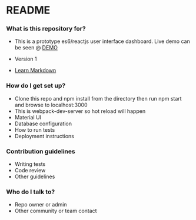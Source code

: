 # README #

### What is this repository for? ###

* This is a prototype es6/reactjs user interface dashboard. Live demo can be seen @ [DEMO](http://woodlandcapital.org:3000)

* Version 1
* [Learn Markdown](https://bitbucket.org/tutorials/markdowndemo)

### How do I get set up? ###

* Clone this repo and npm install from the directory then run npm start and browse to localhost:3000
* This is webpack-dev-server so hot reload will happen
* Material UI
* Database configuration
* How to run tests
* Deployment instructions

### Contribution guidelines ###

* Writing tests
* Code review
* Other guidelines

### Who do I talk to? ###

* Repo owner or admin
* Other community or team contact